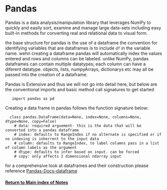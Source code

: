 # Pandas

Pandas is a data analysis/manipulation library that leverages NumPy to quickly and easily sort, examine and manage large data-sets including easy built-in methods for converting real and relational data to visual form. 

the base structure for pandas is the use of a dataframe the convention for identifying variables that are dataframes is to include `df` in the variable name. wehn creating a dataframe pandas will automatically index the values entered and rows and columns can be labeled. unlike NumPy, pandas dataframes can contain multiple datatypes; each column can have a diferent datatype. objects, lists, numpyArrays, dictionarys etc may all be passed into the creation of a dataframe. 

Pandas is Extensive and thus we will not go into detail here, but below are the conventional imports and basic method call signatures to get started

```import numpy as np
   import pandas as pd
```
Creating a data frame in pandas follows the function signature below:

```
  class pandas.DataFrame(data=None, index=None, columns=None, dtype=None, copy=False) 
    # data: required arguement- this is the data that will be converted into a pandas dataframe
    # index: defaults to RangeIndex if no alternate is specified or if no indexing is inherrent to the input data
    # column: defaults to RangeIndex, to label columns pass in a list of column labels as the argument
    # dtype: defaults to infer based on input. can be forced
    # copy: only affects 2 dimensional ndarray input

```

for a comprehensive look at dataframes and their construction please reference [Pandas-Docs-dataframe](https://pandas.pydata.org/pandas-docs/stable/reference/api/pandas.DataFrame.html#pandas.DataFrame)






#### [Return to Main index of Notes](./README.md)